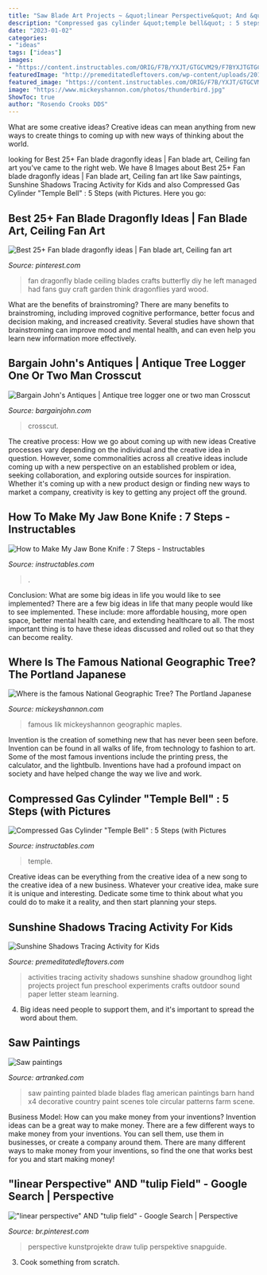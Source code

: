 ```yaml
---
title: "Saw Blade Art Projects ~ &quot;linear Perspective&quot; And &quot;tulip Field&quot;"
description: "Compressed gas cylinder &quot;temple bell&quot; : 5 steps (with pictures"
date: "2023-01-02"
categories:
- "ideas"
tags: ["ideas"]
images:
- "https://content.instructables.com/ORIG/F7B/YXJT/GTGCVM29/F7BYXJTGTGCVM29.jpg?auto=webp&amp;frame=1&amp;width=2100"
featuredImage: "http://premeditatedleftovers.com/wp-content/uploads/2016/11/shadow-tracing-activity-for-kids.jpg"
featured_image: "https://content.instructables.com/ORIG/F7B/YXJT/GTGCVM29/F7BYXJTGTGCVM29.jpg?auto=webp&amp;frame=1&amp;width=2100"
image: "https://www.mickeyshannon.com/photos/thunderbird.jpg"
ShowToc: true
author: "Rosendo Crooks DDS"
---
```



What are some creative ideas?
Creative ideas can mean anything from new ways to create things to coming up with new ways of thinking about the world.

	

		
looking for Best 25+ Fan blade dragonfly ideas | Fan blade art, Ceiling fan art you've came to the right web. We have 8 Images about Best 25+ Fan blade dragonfly ideas | Fan blade art, Ceiling fan art like Saw paintings, Sunshine Shadows Tracing Activity for Kids and also Compressed Gas Cylinder &quot;Temple Bell&quot; : 5 Steps (with Pictures. Here you go:
		
    
## Best 25+ Fan Blade Dragonfly Ideas | Fan Blade Art, Ceiling Fan Art

<img loading=lazy src="https://i.pinimg.com/736x/2e/97/1f/2e971f19d0a461eb1df382a164bd1d76.jpg" onerror="this.onerror=null;this.src='https://tse4.mm.bing.net/th?id=OIP.Z3ALVa1Kbjlcw3VSj0WnAQAAAA&amp;pid=15.1';" alt="Best 25+ Fan blade dragonfly ideas | Fan blade art, Ceiling fan art">

_Source: pinterest.com_

>fan dragonfly blade ceiling blades crafts butterfly diy he left managed had fans guy craft garden think dragonflies yard wood. 

	

What are the benefits of brainstroming?
There are many benefits to brainstroming, including improved cognitive performance, better focus and decision making, and increased creativity. Several studies have shown that brainstroming can improve mood and mental health, and can even help you learn new information more effectively.

    
## Bargain John&#039;s Antiques | Antique Tree Logger One Or Two Man Crosscut

<img loading=lazy src="https://www.bargainjohn.com/wp-content/uploads/2016/06/M972CSaw4.jpg" onerror="this.onerror=null;this.src='https://tse4.mm.bing.net/th?id=OIP.O0aB1NLBdCukPCVe9YDaXQHaF4&amp;pid=15.1';" alt="Bargain John&#039;s Antiques | Antique tree logger one or two man Crosscut">

_Source: bargainjohn.com_

>crosscut. 

	

The creative process: How we go about coming up with new ideas
Creative processes vary depending on the individual and the creative idea in question. However, some commonalities across all creative ideas include coming up with a new perspective on an established problem or idea, seeking collaboration, and exploring outside sources for inspiration. Whether it's coming up with a new product design or finding new ways to market a company, creativity is key to getting any project off the ground.

    
## How To Make My Jaw Bone Knife : 7 Steps - Instructables

<img loading=lazy src="https://content.instructables.com/ORIG/F7B/YXJT/GTGCVM29/F7BYXJTGTGCVM29.jpg?auto=webp&amp;frame=1&amp;width=2100" onerror="this.onerror=null;this.src='https://tse3.mm.bing.net/th?id=OIP.U8wTZXm-U7n_4wbITTWlmwHaJ4&amp;pid=15.1';" alt="How to Make My Jaw Bone Knife : 7 Steps - Instructables">

_Source: instructables.com_

>. 

	

Conclusion: What are some big ideas in life you would like to see implemented?
There are a few big ideas in life that many people would like to see implemented. These include: more affordable housing, more open space, better mental health care, and extending healthcare to all. The most important thing is to have these ideas discussed and rolled out so that they can become reality.

    
## Where Is The Famous National Geographic Tree? The Portland Japanese

<img loading=lazy src="https://www.mickeyshannon.com/photos/thunderbird.jpg" onerror="this.onerror=null;this.src='https://tse1.mm.bing.net/th?id=OIP.xv6EnszqvMB3Aj7XFo9ruAHaE8&amp;pid=15.1';" alt="Where is the famous National Geographic Tree? The Portland Japanese">

_Source: mickeyshannon.com_

>famous lik mickeyshannon geographic maples. 

	

Invention is the creation of something new that has never been seen before. Invention can be found in all walks of life, from technology to fashion to art. Some of the most famous inventions include the printing press, the calculator, and the lightbulb. Inventions have had a profound impact on society and have helped change the way we live and work.

    
## Compressed Gas Cylinder &quot;Temple Bell&quot; : 5 Steps (with Pictures

<img loading=lazy src="https://content.instructables.com/ORIG/FKM/6CXG/GB3XJJKD/FKM6CXGGB3XJJKD.jpg?auto=webp&amp;frame=1&amp;width=2100" onerror="this.onerror=null;this.src='https://tse3.mm.bing.net/th?id=OIP.bdN1ZP7Y9Q2HTO3Akm9HcQHaLH&amp;pid=15.1';" alt="Compressed Gas Cylinder &quot;Temple Bell&quot; : 5 Steps (with Pictures">

_Source: instructables.com_

>temple. 

	

Creative ideas can be everything from the creative idea of a new song to the creative idea of a new business. Whatever your creative idea, make sure it is unique and interesting. Dedicate some time to think about what you could do to make it a reality, and then start planning your steps.

    
## Sunshine Shadows Tracing Activity For Kids

<img loading=lazy src="http://premeditatedleftovers.com/wp-content/uploads/2016/11/shadow-tracing-activity-for-kids.jpg" onerror="this.onerror=null;this.src='https://tse2.mm.bing.net/th?id=OIP.cvfB6TRxQm-V64tXA58s9AHaLH&amp;pid=15.1';" alt="Sunshine Shadows Tracing Activity for Kids">

_Source: premeditatedleftovers.com_

>activities tracing activity shadows sunshine shadow groundhog light projects project fun preschool experiments crafts outdoor sound paper letter steam learning. 

	

4. Big ideas need people to support them, and it's important to spread the word about them.

    
## Saw Paintings

<img loading=lazy src="https://www.artranked.com/images/93/93ab8a949912068d83c4c87b96a5ad15.jpg" onerror="this.onerror=null;this.src='https://tse1.mm.bing.net/th?id=OIP.AEaxc7y__sgWTgmYMbCSrAHaJ6&amp;pid=15.1';" alt="Saw paintings">

_Source: artranked.com_

>saw painting painted blade blades flag american paintings barn hand x4 decorative country paint scenes tole circular patterns farm scene. 

	

Business Model: How can you make money from your inventions?
Invention ideas can be a great way to make money. There are a few different ways to make money from your inventions. You can sell them, use them in businesses, or create a company around them. There are many different ways to make money from your inventions, so find the one that works best for you and start making money!

    
## &quot;linear Perspective&quot; AND &quot;tulip Field&quot; - Google Search | Perspective

<img loading=lazy src="https://i.pinimg.com/736x/13/94/10/13941007ff520e8c7f056d534d3b9bab.jpg" onerror="this.onerror=null;this.src='https://tse1.mm.bing.net/th?id=OIP.1WfmATUnjxmNUL_rCP4wJwHaJ6&amp;pid=15.1';" alt="&quot;linear perspective&quot; AND &quot;tulip field&quot; - Google Search | Perspective">

_Source: br.pinterest.com_

>perspective kunstprojekte draw tulip perspektive snapguide. 

	

3. Cook something from scratch.

